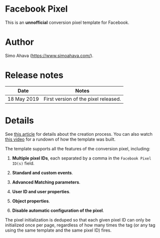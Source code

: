 # Facebook Pixel
This is an **unnofficial** conversion pixel template for Facebook.

# Author
Simo Ahava (https://www.simoahava.com/).

# Release notes
| Date | Notes |
|------|-------|
| 18 May 2019 | First version of the pixel released. |

# Details
See [this article](https://www.simoahava.com/analytics/create-facebook-pixel-custom-tag-template/) for details about the creation process. You can also watch [this video](https://www.youtube.com/watch?v=5ESEtwq7fxc) for a rundown of how the template was built.

The template supports all the features of the conversion pixel, including:

1. **Multiple pixel IDs**, each separated by a comma in the `Facebook Pixel ID(s)` field.

2. **Standard and custom events**.

3. **Advanced Matching parameters**.

4. **User ID and user properties**.

5. **Object properties**.

6. **Disable automatic configuration of the pixel**.

The pixel initialization is deduped so that each given pixel ID can only be initialized once per page, regardless of how many times the tag (or any tag using the same template and the same pixel ID) fires.
